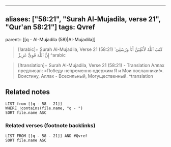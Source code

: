 
---
aliases: ["58:21", "Surah Al-Mujadila, verse 21", "Qur'an 58:21"]
tags: Qvref
---

parent:: [[q - Al-Mujadila (58)|Al-Mujadila]]

> [!arabic]+ Surah Al-Mujadila, Verse 21 (58:21)
> <span class="quran-arabic">كَتَبَ ٱللَّهُ لَأَغْلِبَنَّ أَنَا۠ وَرُسُلِىٓ ۚ إِنَّ ٱللَّهَ قَوِىٌّ عَزِيزٌ</span>
^arabic

> [!translation]+ Surah Al-Mujadila, Verse 21 (58:21) - Translation
> Аллах предписал: «Победу непременно одержим Я и Мои посланники!». Воистину, Аллах - Всесильный, Могущественный.
^translation



## Related notes
```dataview
LIST from [[q - 58 - 21]]
WHERE !contains(file.name, "q - ")
SORT file.name ASC
```

### Related verses (footnote backlinks)
```dataview
LIST FROM [[q - 58 - 21]] AND #Qvref
SORT file.name ASC
```

